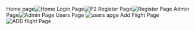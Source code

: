 Home page![Home](https://github.com/user-attachments/assets/00eb9e6c-d423-4811-9a2e-05d598d9bc33)
Login Page![P2](https://github.com/user-attachments/assets/bf2ccfb6-3a49-44fb-a873-74d3c4248c2c)
Register Page![Register Page](https://github.com/user-attachments/assets/3d933220-42a7-401a-bf96-31492bacabc0)
Admin Page![Admin Page](https://github.com/user-attachments/assets/6590ae3e-99fc-4dd6-b8a3-82939fd350d7)
Users Page ![users apge](https://github.com/user-attachments/assets/36582a51-52e9-4255-82fc-58e5ec7fbfb3)
Add Flight Page ![ADD flight Page](https://github.com/user-attachments/assets/3a9ac1e4-b1ad-449d-b23b-ef7e18f9224d)

